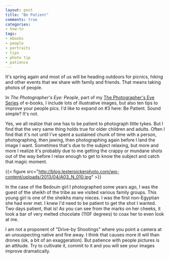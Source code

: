 ```yaml
---
layout: post
title: "Be Patient"
comments: true
categories:
- how-to
tags:
- ebooks
- people
- portraits
- tips
- photo tip
- patience
---
```

It's spring again and most of us will be heading outdoors for picnics, hiking and other events that we share with family and friends. That means taking photos of people.

In <em>The Photographer's Eye: People</em>, part of my [The Photographer's Eye Series](http://shop.lesterpickerphoto.com) of e-books, I include lots of illustrative images, but also ten tips to improve your people pics. I'd like to expand on #3 here: Be Patient. Sound simple? It's not.

Yes, we all realize that one has to be patient to photograph little tykes. But I find that the very same thing holds true for older children and adults. Often I find that it's not until I've spent a sustained chunk of time with a person, photographing, then jawing, then photographing again before I land the image I want. Sometimes that's due to the subject relaxing, but more and more I realize it's probably due to me getting the crappy or mundane shots out of the way before I relax enough to get to know the subject and catch that magic moment.

{{< figure src="http://blog.lesterpickerphoto.com/wp-content/uploads/2013/04/A03_N_010.jpg" >}}

In the case of the Bedouin girl I photographed some years ago, I was the guest of the sheikh of the tribe as we visited various family groups. This young girl is one of the sheikhs many nieces. I was the first non-Egyptian she had ever met. I knew I'd need to be patient to get the shot I wanted. Two days patient, that is! As you can see from the marks on her cheeks, it took a bar of very melted chocolate (110F degrees) to coax her to even look at me.

I am not a proponent of "Drive-by Shootings" where you point a camera at an unsuspecting native and fire away. I think that causes more ill will than drones (ok, a bit of an exaggeration). But patience with people pictures is an attitude. Try to cultivate it, commit to it and you will see your images improve dramatically.
